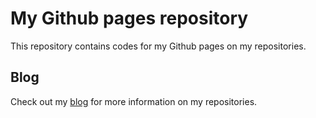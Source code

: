 # My Github pages repository

This repository contains codes for my Github pages on my repositories.

## Blog

Check out my [blog](https://ChuaCheowHuan.github.io/) for more information on my
 repositories.
